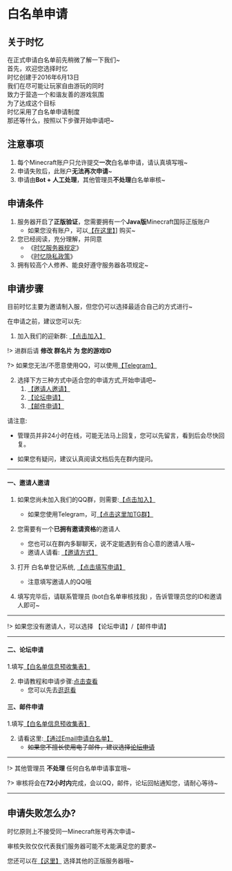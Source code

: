 # 白名单申请

## 关于时忆
在正式申请白名单前先稍微了解一下我们~  
首先，欢迎您选择时忆  
时忆创建于2016年6月13日  
我们在尽可能让玩家自由游玩的同时  
致力于营造一个和谐友善的游戏氛围  
为了达成这个目标  
时忆采用了白名单申请制度  
那还等什么，按照以下步骤开始申请吧~

## 注意事项

1. 每个Minecraft账户只允许提交**一次**白名单申请，请认真填写哦~
2. 申请失败后，此账户**无法再次申请**~
3. 申请由**Bot + 人工处理**，其他管理员**不处理**白名单审核~


## 申请条件

1. 服务器开启了**正版验证**，您需要拥有一个**Java版**Minecraft国际正版账户
    - 如果您没有账户，可以[【在这里】](https://minecraft.net)] 购买~
2. 您已经阅读，充分理解，并同意
    - 《[时忆服务器规定](/join/rules.md)》
    - 《[时忆隐私政策](https://www.mcshiyi.com/blog/about/privacy-policy.html)》
3. 拥有较高个人修养、能良好遵守服务器各项规定~

## 申请步骤
目前时忆主要为邀请制入服，但您仍可以选择最适合自己的方式进行~

在申请之前，建议您可以先:

1. 加入我们的迎新群: [【点击加入】](https://jq.qq.com/?_wv=1027&k=59H04f1)

!> 进群后请 **修改 群名片 为 您的游戏ID**

?> 如果您无法/不愿意使用QQ，可以使用[【Telegram】](https://t.me/joinchat/IdDH-Egtujuf1UzuCWznJw)

2. 选择下方三种方式中适合您的申请方式,开始申请吧~
    1. [【邀请人邀请】](#一、邀请人邀请)
    2. [【论坛申请】](#二、论坛申请)
    3. [【邮件申请】](#三、邮件申请)

请注意:

- 管理员并非24小时在线，可能无法马上回复，您可以先留言，看到后会尽快回复。

- 如果您有疑问，建议认真阅读文档后先在群内提问。

-----

#### 一、邀请人邀请

1. 如果您尚未加入我们的QQ群，则需要:[【点击加入】](https://jq.qq.com/?_wv=1027&k=59H04f1)
    - 如果您使用Telegram，可[【点击这里加TG群】](https://t.me/joinchat/IdDH-Egtujuf1UzuCWznJw)
2. 您需要有一个**已拥有邀请资格**的邀请人
    - 您也可以在群内多聊聊天，说不定能遇到有合心意的邀请人哦~
    - 邀请人请看: [【邀请方式】](join/application/inviters.md)
        
3. 打开 白名单登记系统, [【点击填写申请】](https://wj.qq.com/s2/3175997/f522)
    - 注意填写邀请人的QQ哦
    
4. 填写完毕后，请联系管理员 (bot白名单审核找我) ，告诉管理员您的ID和邀请人即可~

-----

!> 如果您没有邀请人，可以选择  【论坛申请】/【邮件申请】

-----

#### 二、论坛申请

1.填写[【白名单信息预收集表】](https://wj.qq.com/s2/3175997/f522)

2. 申请教程和申请步骤:[点击查看](https://bbs.mcshiyi.com/d/27)
    - 您可以先去[逛逛看](https://bbs.mcshiyi.com)

#### 三、邮件申请

1.填写[【白名单信息预收集表】](https://wj.qq.com/s2/3175997/f522)

2. 请看这里:[【通过Email申请白名单】](join/application/whitelist-by-email.md)
    - ~~如果您不擅长使用电子邮件，建议选择[论坛申请](#二、论坛申请)~~

------

!> 其他管理员 **不处理** 任何白名单申请事宜哦~

?> 审核将会在**72小时内**完成，会以QQ，邮件，论坛回帖通知您，请耐心等待~

------

## 申请失败怎么办?

时忆原则上不接受同一Minecraft账号再次申请~    

审核失败仅仅代表我们服务器可能不太能满足您的要求~    

您还可以在[【这里】](http://www.mcbbs.net/forum-server-1.html) 选择其他的正版服务器哦~
